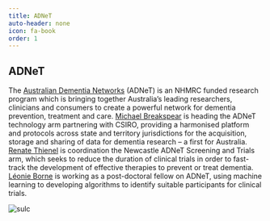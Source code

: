 ```yaml
---
title: ADNeT
auto-header: none
icon: fa-book
order: 1
---
```



## **ADNeT**

The [Australian Dementia Networks](https://www.australiandementianetwork.org.au/) (ADNeT) is an NHMRC funded research program which is bringing together 
Australia’s leading researchers, clinicians and consumers to create a powerful network for dementia prevention, treatment and care. 
[Michael Breakspear](https://sng-newy.github.io/people.html#michael-breakspear) is heading the ADNeT technology arm partnering with CSIRO, 
providing a harmonised platform and protocols across state and territory jurisdictions for the acquisition, storage and sharing of data for dementia research
– a first for Australia. [Renate Thienel](https://sng-newy.github.io/people.html#renate-thienel) is coordination the Newcastle ADNeT Screening and Trials arm, 
which seeks to reduce the duration of clinical trials in order to fast-track the development of effective therapies to prevent or treat dementia. 
[Léonie Borne](https://sng-newy.github.io/people.html#l%C3%A9onie-borne) is working as a post-doctoral fellow on ADNeT, using machine learning to developing 
algorithms to identify suitable participants for clinical trials.

![sulc](/assets/images/brain_adnet.png)


